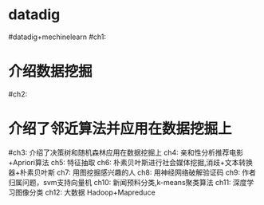 # datadig
#datadig+mechinelearn
#ch1:    
#    介绍数据挖掘
#ch2:
#    介绍了邻近算法并应用在数据挖掘上
#ch3:
    介绍了决策树和随机森林应用在数据挖掘上
ch4:
    亲和性分析推荐电影+Apriori算法
ch5:
    特征抽取
ch6:
    朴素贝叶斯进行社会媒体挖掘,消歧+文本转换器+朴素贝叶斯
ch7:
    用图挖掘感兴趣的人
ch8:
    用神经网络破解验证码
ch9:
    作者归属问题，svm支持向量机
ch10:
    新闻预料分类,k-means聚类算法
ch11:
    深度学习图像分类
ch12:
    大数据 Hadoop+Mapreduce
